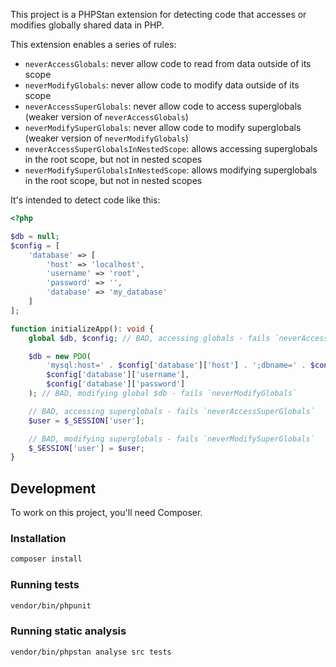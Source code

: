 This project is a PHPStan extension for detecting code that accesses or modifies globally shared data in PHP.

This extension enables a series of rules:

- `neverAccessGlobals`: never allow code to read from data outside of its scope
- `neverModifyGlobals`: never allow code to modify data outside of its scope
- `neverAccessSuperGlobals`: never allow code to access superglobals (weaker version of `neverAccessGlobals`)
- `neverModifySuperGlobals`: never allow code to modify superglobals (weaker version of `neverModifyGlobals`)
- `neverAccessSuperGlobalsInNestedScope`: allows accessing superglobals in the root scope, but not in nested scopes
- `neverModifySuperGlobalsInNestedScope`: allows modifying superglobals in the root scope, but not in nested scopes

It's intended to detect code like this:

```php
<?php

$db = null;
$config = [
    'database' => [
        'host' => 'localhost',
        'username' => 'root',
        'password' => '',
        'database' => 'my_database'
    ]
];

function initializeApp(): void {
    global $db, $config; // BAD, accessing globals - fails `neverAccessGlobals`

    $db = new PDO(
        'mysql:host=' . $config['database']['host'] . ';dbname=' . $config['database']['database'],
        $config['database']['username'],
        $config['database']['password']
    ); // BAD, modifying global $db - fails `neverModifyGlobals`

    // BAD, accessing superglobals - fails `neverAccessSuperGlobals`
    $user = $_SESSION['user'];

    // BAD, modifying superglobals - fails `neverModifySuperGlobals`
    $_SESSION['user'] = $user;
}
```

## Development

To work on this project, you'll need Composer.

### Installation

```bash
composer install
```

### Running tests

```bash
vendor/bin/phpunit
```

### Running static analysis

```bash
vendor/bin/phpstan analyse src tests
```
